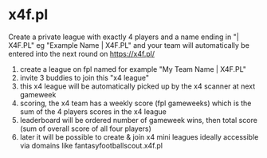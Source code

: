 # x4f.pl



Create a private league with exactly 4 players and a name ending in "| X4F.PL" eg "Example Name | X4F.PL" and your team will automatically be entered into the next round on https://x4f.pl/

1) create a league on fpl named for example "My Team Name | X4F.PL"
2) invite 3 buddies to join this "x4 league"
3) this x4 league will be automatically picked up by the x4 scanner at next gameweek 
4) scoring, the x4 team has a weekly score (fpl gameweeks) which is the sum of the 4 players scores in the x4 league 
5) leaderboard will be ordered number of gameweek wins, then total score (sum of overall score of all four players)
6) later it will be possible to create & join x4 mini leagues ideally accessible via domains like fantasyfootballscout.x4f.pl

